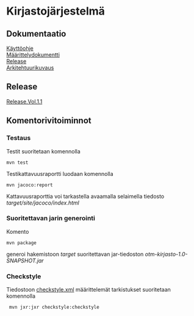 # Kirjastojärjestelmä  
## Dokumentaatio  
[Käyttöohje](https://github.com/alemati/otm-harjoitustyo/blob/master/dokumentointi/k%C3%A4ytt%C3%B6ohje.md)    
[Määrittelydokumentti](https://github.com/alemati/otm-harjoitustyo/blob/master/dokumentointi/maarittelydokumentti.md)    
[Release](https://github.com/alemati/otm-harjoitustyo/releases/tag/otm-library-1.1)  
[Arkitehtuurikuvaus](https://github.com/alemati/otm-harjoitustyo/blob/master/dokumentointi/arkitehtuurikuvaus.md)  

## Release  
[Release.Vol.1.1](https://github.com/alemati/otm-harjoitustyo/releases/tag/otm-library-1.1)

## Komentorivitoiminnot 

### Testaus

Testit suoritetaan komennolla

```
mvn test
```

Testikattavuusraportti luodaan komennolla

```
mvn jacoco:report
```

Kattavuusraporttia voi tarkastella avaamalla selaimella tiedosto _target/site/jacoco/index.html_

### Suoritettavan jarin generointi

Komento

```
mvn package
```

generoi hakemistoon _target_ suoritettavan jar-tiedoston _otm-kirjasto-1.0-SNAPSHOT.jar_



### Checkstyle

Tiedostoon [checkstyle.xml](https://github.com/alemati/otm-harjoitustyo/blob/master/otm-kirjasto/checkstyle.xml) määrittelemät tarkistukset suoritetaan komennolla

```
 mvn jxr:jxr checkstyle:checkstyle
```
